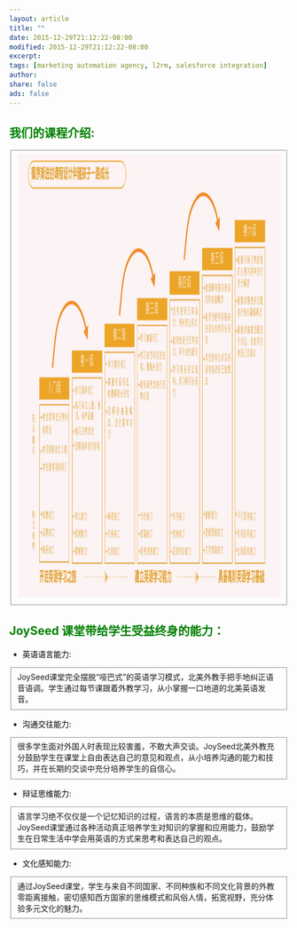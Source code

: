 ```yaml
---
layout: article
title: ""
date: 2015-12-29T21:12:22-08:00
modified: 2015-12-29T21:12:22-08:00
excerpt:
tags: [marketing automation agency, l2rm, salesforce integration]
author:
share: false
ads: false
---
```


## <font color="green">我们的课程介绍:</font>
<fieldset>
<div align="right">
<img src="../images/课程2-11.jpg" width="1280" height="800"  alt="class struct"/>
</div>
<div>
</div>
</fieldset>

## <font color="green">JoySeed 课堂带给学生受益终身的能力：</font>    <br/>

* <font color="black">英语语言能力:</font> 
<fieldset>
  JoySeed课堂完全摆脱“哑巴式”的英语学习模式，北美外教手把手地纠正语音语调。学生通过每节课跟着外教学习，从小掌握一口地道的北美英语发音。
</fieldset>

* <font color="black">沟通交往能力:</font>
<fieldset>
  很多学生面对外国人时表现比较害羞，不敢大声交谈。JoySeed北美外教充分鼓励学生在课堂上自由表达自己的意见和观点，从小培养沟通的能力和技巧，并在长期的交谈中充分培养学生的自信心。
</fieldset>

* <font color="black">辩证思维能力:</font>
<fieldset>
  语言学习绝不仅仅是一个记忆知识的过程，语言的本质是思维的载体。JoySeed课堂通过各种活动真正培养学生对知识的掌握和应用能力，鼓励学生在日常生活中学会用英语的方式来思考和表达自己的观点。
</fieldset>

* <font color="black">文化感知能力:</font>
<fieldset>  
  通过JoySeed课堂，学生与来自不同国家、不同种族和不同文化背景的外教零距离接触，密切感知西方国家的思维模式和风俗人情，拓宽视野，充分体验多元文化的魅力。
</fieldset>
